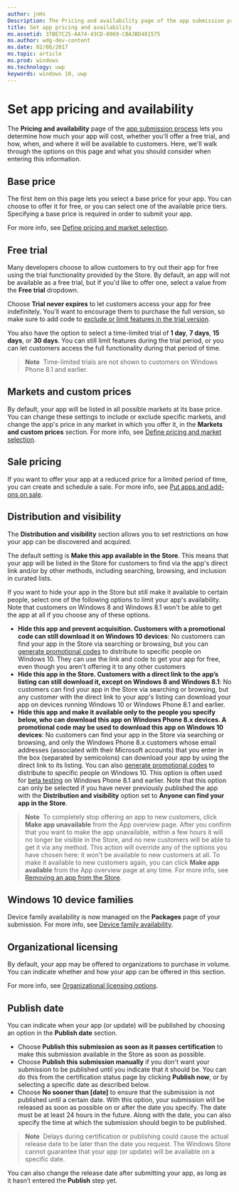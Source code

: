 ---author: jnHsDescription: The Pricing and availability page of the app submission process lets you determine how much your app will cost, whether you'll offer a free trial, and how, when, and where it will be available to customers.title: Set app pricing and availabilityms.assetid: 37BE7C25-AA74-43CD-8969-CBA3BD481575ms.author: wdg-dev-contentms.date: 02/08/2017ms.topic: articlems.prod: windowsms.technology: uwpkeywords: windows 10, uwp---# Set app pricing and availabilityThe **Pricing and availability** page of the [app submission process](app-submissions.md) lets you determine how much your app will cost, whether you'll offer a free trial, and how, when, and where it will be available to customers. Here, we'll walk through the options on this page and what you should consider when entering this information.## Base priceThe first item on this page lets you select a base price for your app. You can choose to offer it for free, or you can select one of the available price tiers. Specifying a base price is required in order to submit your app.For more info, see [Define pricing and market selection](define-pricing-and-market-selection.md).## Free trialMany developers choose to allow customers to try out their app for free using the trial functionality provided by the Store. By default, an app will not be available as a free trial, but if you'd like to offer one, select a value from the **Free trial** dropdown.Choose **Trial never expires** to let customers access your app for free indefinitely. You'll want to encourage them to purchase the full version, so make sure to add code to [exclude or limit features in the trial version](../monetize/in-app-purchases-and-trials.md).You also have the option to select a time-limited trial of **1 day**, **7 days**, **15 days**, or **30 days**. You can still limit features during the trial period, or you can let customers access the full functionality during that period of time.> **Note**  Time-limited trials are not shown to customers on Windows Phone 8.1 and earlier.## Markets and custom pricesBy default, your app will be listed in all possible markets at its base price. You can change these settings to include or exclude specific markets, and change the app's price in any market in which you offer it, in the **Markets and custom prices** section. For more info, see [Define pricing and market selection](define-pricing-and-market-selection.md).## Sale pricingIf you want to offer your app at a reduced price for a limited period of time, you can create and schedule a sale. For more info, see [Put apps and add-ons on sale](put-apps-and-add-ons-on-sale.md).## Distribution and visibilityThe **Distribution and visibility** section allows you to set restrictions on how your app can be discovered and acquired.The default setting is **Make this app available in the Store**. This means that your app will be listed in the Store for customers to find via the app's direct link and/or by other methods, including searching, browsing, and inclusion in curated lists.If you want to hide your app in the Store but still make it available to certain people, select one of the following options to limit your app's availability. Note that customers on Windows 8 and Windows 8.1 won't be able to get the app at all if you choose any of these options.-   **Hide this app and prevent acquisition. Customers with a promotional code can still download it on Windows 10 devices**: No customers can find your app in the Store via searching or browsing, but you can [generate promotional codes](generate-promotional-codes.md) to distribute to specific people on Windows 10. They can use the link and code to get your app for free, even though you aren't offering it to any other customers-   **Hide this app in the Store. Customers with a direct link to the app’s listing can still download it, except on Windows 8 and Windows 8.1**: No customers can find your app in the Store via searching or browsing, but any customer with the direct link to your app's listing can download your app on devices running Windows 10 or Windows Phone 8.1 and earlier.-   **Hide this app and make it available only to the people you specify below, who can download this app on Windows Phone 8.x devices. A promotional code may be used to download this app on Windows 10 devices**: No customers can find your app in the Store via searching or browsing, and only the Windows Phone 8.x customers whose email addresses (associated with their Microsoft accounts) that you enter in the box (separated by semicolons) can download your app by using the direct link to its listing. You can also [generate promotional codes](generate-promotional-codes.md) to distribute to specific people on Windows 10. This option is often used for [beta testing](beta-testing-and-targeted-distribution.md) on Windows Phone 8.1 and earlier. Note that this option can only be selected if you have never previously published the app with the **Distribution and visibility** option set to **Anyone can find your app in the Store**.> **Note**  To completely stop offering an app to new customers, click **Make app unavailable** from the App overview page. After you confirm that you want to make the app unavailable, within a few hours it will no longer be visible in the Store, and no new customers will be able to get it via any method. This action will override any of the options you have chosen here: it won't be available to new customers at all. To make it available to new customers again, you can click **Make app available** from the App overview page at any time. For more info, see [Removing an app from the Store](guidance-for-app-package-management.md#removing-an-app-from-the-store).## Windows 10 device familiesDevice family availability is now managed on the **Packages** page of your submission. For more info, see [Device family availability](upload-app-packages.md#device-family-availability).## Organizational licensingBy default, your app may be offered to organizations to purchase in volume. You can indicate whether and how your app can be offered in this section.For more info, see [Organizational licensing options](organizational-licensing.md).## Publish dateYou can indicate when your app (or update) will be published by choosing an option in the **Publish date** section.-   Choose **Publish this submission as soon as it passes certification** to make this submission available in the Store as soon as possible.-   Choose **Publish this submission manually** if you don't want your submission to be published until you indicate that it should be. You can do this from the certification status page by clicking **Publish now**, or by selecting a specific date as described below.-   Choose **No sooner than \[date\]** to ensure that the submission is not published until a certain date. With this option, your submission will be released as soon as possible on or after the date you specify. The date must be at least 24 hours in the future. Along with the date, you can also specify the time at which the submission should begin to be published.   > **Note**  Delays during certification or publishing could cause the actual release date to be later than the date you request. The Windows Store cannot guarantee that your app (or update) will be available on a specific date.You can also change the release date after submitting your app, as long as it hasn’t entered the **Publish** step yet.  